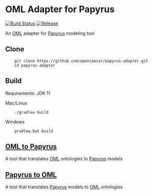 # OML Adapter for Papyrus

[![Build Status](https://travis-ci.com/opencaesar/papyrus-adapter.svg?branch=master)](https://travis-ci.com/opencaesar/papyrus-adapter)
[![Release](https://img.shields.io/github/v/tag/opencaesar/papyrus-adapter?label=release)](https://github.com/opencaesar/papyrus-adapter/releases/latest)

An [OML](https://opencaesar.github.io/oml) adapter for [Papyrus](https://www.eclipse.org/papyrus/) modeling tool

## Clone
```
    git clone https://github.com/opencaesar/papyrus-adapter.git
    cd papyrus-adapter
```
      
## Build
Requirements: JDK 11

Mac/Linux
```
    ./gradlew build
```
Windows
```
    gradlew.bat build
```

## [OML to Papyrus](oml2papyrus/README.md)

A tool that translates [OML](https://opencaesar.github.io/oml) ontologies to [Papyrus](https://www.eclipse.org/papyrus/) models

## [Papyrus to OML](oml2papyrus/README.md)

A tool that translates [Papyrus](https://www.eclipse.org/papyrus/) models to [OML](https://opencaesar.github.io/oml) ontologies
